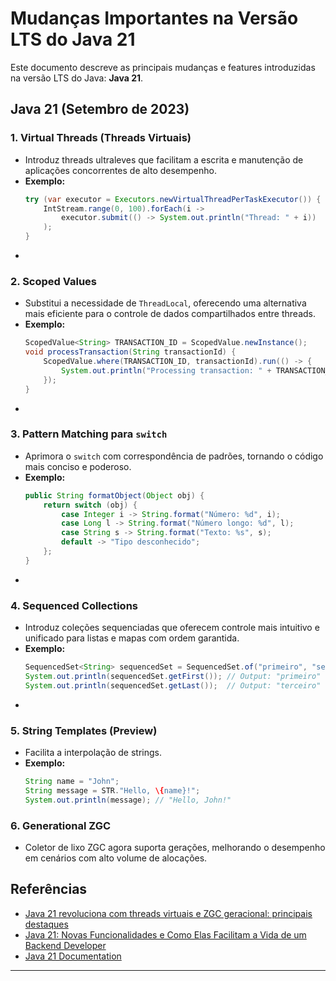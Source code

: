 # Mudanças Importantes na Versão LTS do **Java 21**

Este documento descreve as principais mudanças e features introduzidas na versão LTS do Java:  **Java 21**.

## Java 21 (Setembro de 2023)

### 1. **Virtual Threads (Threads Virtuais)**

- Introduz threads ultraleves que facilitam a escrita e manutenção de aplicações concorrentes de alto desempenho.
- **Exemplo:**
  ```java
  try (var executor = Executors.newVirtualThreadPerTaskExecutor()) {
      IntStream.range(0, 100).forEach(i ->
          executor.submit(() -> System.out.println("Thread: " + i))
      );
  }
  ```
-

### 2. **Scoped Values**

- Substitui a necessidade de `ThreadLocal`, oferecendo uma alternativa mais eficiente para o controle de dados
  compartilhados entre threads.
- **Exemplo:**
  ```java
  ScopedValue<String> TRANSACTION_ID = ScopedValue.newInstance();
  void processTransaction(String transactionId) {
      ScopedValue.where(TRANSACTION_ID, transactionId).run(() -> {
          System.out.println("Processing transaction: " + TRANSACTION_ID.get());
      });
  }
  ```
-

### 3. **Pattern Matching para `switch`**

- Aprimora o `switch` com correspondência de padrões, tornando o código mais conciso e poderoso.
- **Exemplo:**
  ```java
  public String formatObject(Object obj) {
      return switch (obj) {
          case Integer i -> String.format("Número: %d", i);
          case Long l -> String.format("Número longo: %d", l);
          case String s -> String.format("Texto: %s", s);
          default -> "Tipo desconhecido";
      };
  }
  ```
-

### 4. **Sequenced Collections**

- Introduz coleções sequenciadas que oferecem controle mais intuitivo e unificado para listas e mapas com ordem
  garantida.
- **Exemplo:**
  ```java
  SequencedSet<String> sequencedSet = SequencedSet.of("primeiro", "segundo", "terceiro");
  System.out.println(sequencedSet.getFirst()); // Output: "primeiro"
  System.out.println(sequencedSet.getLast());  // Output: "terceiro"
  ```
-

### 5. **String Templates (Preview)**

- Facilita a interpolação de strings.
- **Exemplo:**
  ```java
  String name = "John";
  String message = STR."Hello, \{name}!";
  System.out.println(message); // "Hello, John!"
  ```

### 6. **Generational ZGC**

- Coletor de lixo ZGC agora suporta gerações, melhorando o desempenho em cenários com alto volume de alocações.

## Referências

- [Java 21 revoluciona com threads virtuais e ZGC geracional: principais destaques](https://appmaster.io/pt/news/destaques-geracionais-do-zgc-em-java-21-threads-virtuais)
- [Java 21: Novas Funcionalidades e Como Elas Facilitam a Vida de um Backend Developer](https://medium.com/@matheuspcardoso/java-21-novas-funcionalidades-e-como-elas-facilitam-a-vida-de-um-backend-developer-9b23294431d5)
- [Java 21 Documentation](https://docs.oracle.com/en/java/javase/21/)

---

